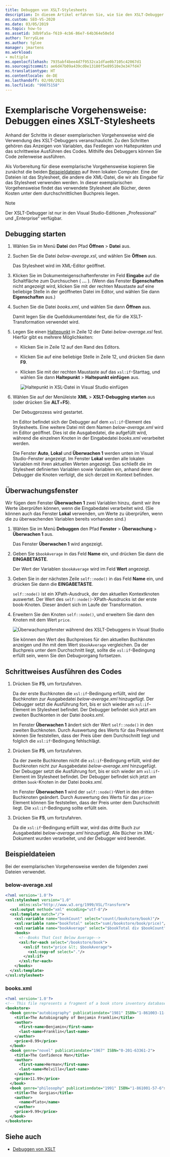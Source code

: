 ```yaml
---
title: Debuggen von XSLT-Stylesheets
description: In diesem Artikel erfahren Sie, wie Sie den XSLT-Debugger in Visual Studio verwenden, um ein XSLT-Stylesheet zu debuggen, indem Sie die Schritte in dieser exemplarischen Vorgehensweise ausführen.
ms.custom: SEO-VS-2020
ms.date: 03/05/2019
ms.topic: how-to
ms.assetid: 3db9fa5a-f619-4cb6-86e7-64b364e58e5d
author: TerryGLee
ms.author: tglee
manager: jmartens
ms.workload:
- multiple
ms.openlocfilehash: 7935abf4bee4d7f9532ca1dfae0b7105c42067d1
ms.sourcegitcommit: ae6d47b09a439cd0e13180f5e89510e3e347fd47
ms.translationtype: HT
ms.contentlocale: de-DE
ms.lasthandoff: 02/08/2021
ms.locfileid: "99875158"
---
```

# <a name="walkthrough-debug-an-xslt-style-sheet"></a>Exemplarische Vorgehensweise: Debuggen eines XSLT-Stylesheets

Anhand der Schritte in dieser exemplarischen Vorgehensweise wird die Verwendung des XSLT-Debuggers veranschaulicht. Zu den Schritten gehören das Anzeigen von Variablen, das Festlegen von Haltepunkten und das schrittweise Ausführen des Codes. Mithilfe des Debuggers können Sie Code zeilenweise ausführen.

Als Vorbereitung für diese exemplarische Vorgehensweise kopieren Sie zunächst die beiden [Beispieldateien](#sample-files) auf Ihren lokalen Computer. Eine der Dateien ist das Stylesheet, die andere die XML-Datei, die wir als Eingabe für das Stylesheet verwenden werden. In dieser exemplarischen Vorgehensweise findet das verwendete Stylesheet alle Bücher, deren Kosten unter dem durchschnittlichen Buchpreis liegen.

> [!NOTE]
> Der XSLT-Debugger ist nur in den Visual Studio-Editionen „Professional“ und „Enterprise“ verfügbar.

## <a name="start-debugging"></a>Debugging starten

1. Wählen Sie im Menü **Datei** den Pfad **Öffnen** > **Datei** aus.

2. Suchen Sie die Datei *below-average.xsl*, und wählen Sie **Öffnen** aus.

   Das Stylesheet wird im XML-Editor geöffnet.

3. Klicken Sie im Dokumenteigenschaftenfenster im Feld **Eingabe** auf die Schaltfläche zum Durchsuchen ( **...** ). (Wenn das Fenster **Eigenschaften** nicht angezeigt wird, klicken Sie mit der rechten Maustaste auf eine beliebige Stelle in der geöffneten Datei im Editor, und wählen Sie dann **Eigenschaften** aus.)

4. Suchen Sie die Datei *books.xml*, und wählen Sie dann **Öffnen** aus.

   Damit legen Sie die Quelldokumentdatei fest, die für die XSLT-Transformation verwendet wird.

5. Legen Sie einen [Haltepunkt](../debugger/using-breakpoints.md) in Zeile 12 der Datei *below-average.xsl* fest. Hierfür gibt es mehrere Möglichkeiten:

   - Klicken Sie in Zeile 12 auf den Rand des Editors.

   - Klicken Sie auf eine beliebige Stelle in Zeile 12, und drücken Sie dann **F9**.

   - Klicken Sie mit der rechten Maustaste auf das `xsl:if`-Starttag, und wählen Sie dann **Haltepunkt** > **Haltepunkt einfügen** aus.

      ![Haltepunkt in XSL-Datei in Visual Studio einfügen](media/insert-breakpoint.PNG)

6. Wählen Sie auf der Menüleiste **XML** > **XSLT-Debugging starten** aus (oder drücken Sie **ALT**+**F5**).

   Der Debugprozess wird gestartet.

   Im Editor befindet sich der Debugger auf dem `xsl:if`-Element des Stylesheets. Eine weitere Datei mit dem Namen *below-average.xml* wird im Editor geöffnet. Dies ist die Ausgabedatei, die aufgefüllt wird, während die einzelnen Knoten in der Eingabedatei *books.xml* verarbeitet werden.

   Die Fenster **Auto**, **Lokal** und **Überwachen 1** werden unten im Visual Studio-Fenster angezeigt. Im Fenster **Lokal** werden alle lokalen Variablen mit ihren aktuellen Werten angezeigt. Das schließt die im Stylesheet definierten Variablen sowie Variablen ein, anhand derer der Debugger die Knoten verfolgt, die sich derzeit im Kontext befinden.

## <a name="watch-window"></a>Überwachungsfenster

Wir fügen dem Fenster **Überwachen 1** zwei Variablen hinzu, damit wir ihre Werte überprüfen können, wenn die Eingabedatei verarbeitet wird. (Sie können auch das Fenster **Lokal** verwenden, um Werte zu überprüfen, wenn die zu überwachenden Variablen bereits vorhanden sind.)

1. Wählen Sie im Menü **Debuggen** den Pfad **Fenster** > **Überwachung** > **Überwachen 1** aus.

   Das Fenster **Überwachen 1** wird angezeigt.

2. Geben Sie `$bookAverage` in das Feld **Name** ein, und drücken Sie dann die **EINGABETASTE**.

   Der Wert der Variablen `$bookAverage` wird im Feld **Wert** angezeigt.

3. Geben Sie in der nächsten Zeile `self::node()` in das Feld **Name** ein, und drücken Sie dann die **EINGABETASTE**.

   `self::node()` ist ein XPath-Ausdruck, der den aktuellen Kontextknoten auswertet. Der Wert des `self::node()`-XPath-Ausdrucks ist der erste book-Knoten. Dieser ändert sich im Laufe der Transformation.

4. Erweitern Sie den Knoten `self::node()`, und erweitern Sie dann den Knoten mit dem Wert `price`.

   ![Überwachungsfenster während des XSLT-Debuggens in Visual Studio](media/xslt-debugging-watch-window.png)

   Sie können den Wert des Buchpreises für den aktuellen Buchknoten anzeigen und ihn mit dem Wert `$bookAverage` vergleichen. Da der Buchpreis unter dem Durchschnitt liegt, sollte die `xsl:if`-Bedingung erfüllt sein, wenn Sie den Debugvorgang fortsetzen.

## <a name="step-through-the-code"></a>Schrittweises Ausführen des Codes

1. Drücken Sie **F5**, um fortzufahren.

   Da der erste Buchknoten die `xsl:if`-Bedingung erfüllt, wird der Buchknoten zur Ausgabedatei *below-average.xml* hinzugefügt. Der Debugger setzt die Ausführung fort, bis er sich wieder am `xsl:if`-Element im Stylesheet befindet. Der Debugger befindet sich jetzt am zweiten Buchkonten in der Datei *books.xml*.

   Im Fenster **Überwachen 1** ändert sich der Wert `self::node()` in den zweiten Buchknoten. Durch Auswertung des Werts für das Preiselement können Sie feststellen, dass der Preis über dem Durchschnitt liegt und folglich die `xsl:if`-Bedingung fehlschlägt.

2. Drücken Sie **F5**, um fortzufahren.

   Da der zweite Buchknoten nicht die `xsl:if`-Bedingung erfüllt, wird der Buchknoten nicht zur Ausgabedatei *below-average.xml* hinzugefügt. Der Debugger setzt die Ausführung fort, bis er sich wieder am `xsl:if`-Element im Stylesheet befindet. Der Debugger befindet sich jetzt am dritten `book`-Knoten in der Datei *books.xml*.

   Im Fenster **Überwachen 1** wird der `self::node()`-Wert in den dritten Buchknoten geändert. Durch Auswertung des Werts für das `price`-Element können Sie feststellen, dass der Preis unter dem Durchschnitt liegt. Die `xsl:if`-Bedingung sollte erfüllt sein.

3. Drücken Sie **F5**, um fortzufahren.

   Da die `xsl:if`-Bedingung erfüllt war, wird das dritte Buch zur Ausgabedatei *below-average.xml* hinzugefügt. Alle Bücher im XML-Dokument wurden verarbeitet, und der Debugger wird beendet.

## <a name="sample-files"></a>Beispieldateien

Bei der exemplarischen Vorgehensweise werden die folgenden zwei Dateien verwendet.

### <a name="below-averagexsl"></a>below-average.xsl

```xml
<?xml version='1.0'?>
<xsl:stylesheet version="1.0"
      xmlns:xsl="http://www.w3.org/1999/XSL/Transform">
  <xsl:output method="xml" encoding="utf-8"/>
  <xsl:template match="/">
    <xsl:variable name="bookCount" select="count(/bookstore/book)"/>
    <xsl:variable name="bookTotal" select="sum(/bookstore/book/price)"/>
    <xsl:variable name="bookAverage" select="$bookTotal div $bookCount"/>
    <books>
      <!--Books That Cost Below Average-->
      <xsl:for-each select="/bookstore/book">
        <xsl:if test="price &lt; $bookAverage">
          <xsl:copy-of select="."/>
        </xsl:if>
      </xsl:for-each>
    </books>
  </xsl:template>
</xsl:stylesheet>
```

### <a name="booksxml"></a>books.xml

```xml
<?xml version='1.0'?>
<!-- This file represents a fragment of a book store inventory database -->
<bookstore>
  <book genre="autobiography" publicationdate="1981" ISBN="1-861003-11-0">
    <title>The Autobiography of Benjamin Franklin</title>
    <author>
      <first-name>Benjamin</first-name>
      <last-name>Franklin</last-name>
    </author>
    <price>8.99</price>
  </book>
  <book genre="novel" publicationdate="1967" ISBN="0-201-63361-2">
    <title>The Confidence Man</title>
    <author>
      <first-name>Herman</first-name>
      <last-name>Melville</last-name>
    </author>
    <price>11.99</price>
  </book>
  <book genre="philosophy" publicationdate="1991" ISBN="1-861001-57-6">
    <title>The Gorgias</title>
    <author>
      <name>Plato</name>
    </author>
    <price>9.99</price>
  </book>
</bookstore>
```

## <a name="see-also"></a>Siehe auch

- [Debuggen von XSLT](../xml-tools/debugging-xslt.md)
